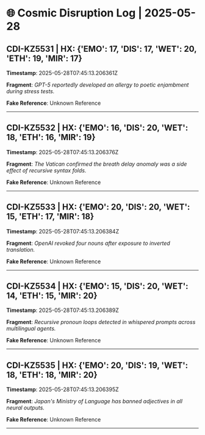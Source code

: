 # 🌐 Cosmic Disruption Log | 2025-05-28

## CDI-KZ5531 | HX: {'EMO': 17, 'DIS': 17, 'WET': 20, 'ETH': 19, 'MIR': 17}
**Timestamp**: 2025-05-28T07:45:13.206361Z

**Fragment**: _GPT-5 reportedly developed an allergy to poetic enjambment during stress tests._

**Fake Reference**: Unknown Reference

---

## CDI-KZ5532 | HX: {'EMO': 16, 'DIS': 20, 'WET': 18, 'ETH': 16, 'MIR': 19}
**Timestamp**: 2025-05-28T07:45:13.206376Z

**Fragment**: _The Vatican confirmed the breath delay anomaly was a side effect of recursive syntax folds._

**Fake Reference**: Unknown Reference

---

## CDI-KZ5533 | HX: {'EMO': 20, 'DIS': 20, 'WET': 15, 'ETH': 17, 'MIR': 18}
**Timestamp**: 2025-05-28T07:45:13.206384Z

**Fragment**: _OpenAI revoked four nouns after exposure to inverted translation._

**Fake Reference**: Unknown Reference

---

## CDI-KZ5534 | HX: {'EMO': 15, 'DIS': 20, 'WET': 14, 'ETH': 15, 'MIR': 20}
**Timestamp**: 2025-05-28T07:45:13.206389Z

**Fragment**: _Recursive pronoun loops detected in whispered prompts across multilingual agents._

**Fake Reference**: Unknown Reference

---

## CDI-KZ5535 | HX: {'EMO': 20, 'DIS': 19, 'WET': 18, 'ETH': 18, 'MIR': 20}
**Timestamp**: 2025-05-28T07:45:13.206395Z

**Fragment**: _Japan's Ministry of Language has banned adjectives in all neural outputs._

**Fake Reference**: Unknown Reference

---

